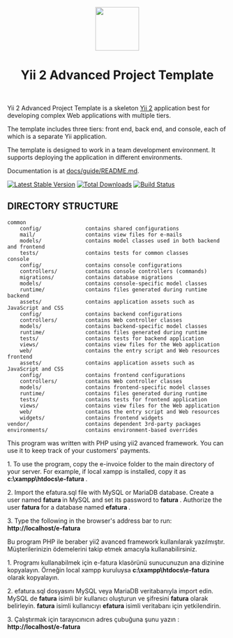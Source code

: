<p align="center">
    <a href="https://github.com/yiisoft" target="_blank">
        <img src="https://avatars0.githubusercontent.com/u/993323" height="100px">
    </a>
    <h1 align="center">Yii 2 Advanced Project Template</h1>
    <br>
</p>

Yii 2 Advanced Project Template is a skeleton [Yii 2](http://www.yiiframework.com/) application best for
developing complex Web applications with multiple tiers.

The template includes three tiers: front end, back end, and console, each of which
is a separate Yii application.

The template is designed to work in a team development environment. It supports
deploying the application in different environments.

Documentation is at [docs/guide/README.md](docs/guide/README.md).

[![Latest Stable Version](https://img.shields.io/packagist/v/yiisoft/yii2-app-advanced.svg)](https://packagist.org/packages/yiisoft/yii2-app-advanced)
[![Total Downloads](https://img.shields.io/packagist/dt/yiisoft/yii2-app-advanced.svg)](https://packagist.org/packages/yiisoft/yii2-app-advanced)
[![Build Status](https://travis-ci.org/yiisoft/yii2-app-advanced.svg?branch=master)](https://travis-ci.org/yiisoft/yii2-app-advanced)

DIRECTORY STRUCTURE
-------------------

```
common
    config/              contains shared configurations
    mail/                contains view files for e-mails
    models/              contains model classes used in both backend and frontend
    tests/               contains tests for common classes    
console
    config/              contains console configurations
    controllers/         contains console controllers (commands)
    migrations/          contains database migrations
    models/              contains console-specific model classes
    runtime/             contains files generated during runtime
backend
    assets/              contains application assets such as JavaScript and CSS
    config/              contains backend configurations
    controllers/         contains Web controller classes
    models/              contains backend-specific model classes
    runtime/             contains files generated during runtime
    tests/               contains tests for backend application    
    views/               contains view files for the Web application
    web/                 contains the entry script and Web resources
frontend
    assets/              contains application assets such as JavaScript and CSS
    config/              contains frontend configurations
    controllers/         contains Web controller classes
    models/              contains frontend-specific model classes
    runtime/             contains files generated during runtime
    tests/               contains tests for frontend application
    views/               contains view files for the Web application
    web/                 contains the entry script and Web resources
    widgets/             contains frontend widgets
vendor/                  contains dependent 3rd-party packages
environments/            contains environment-based overrides
```

<p> This program was written with PHP using yii2 avanced framework. You can use it to keep track of your customers' payments. </ P>

<p> 1. To use the program, copy the e-invoice folder to the main directory of your server.
     For example, if local xampp is installed, copy it as <b> c:\xampp\htdocs\e-fatura </b>.
<p> 2. Import the efatura.sql file with MySQL or MariaDB database.
     Create a user named <b> fatura </b> in MySQL and set its password to <b> fatura </b>.
     Authorize the user <b> fatura </b> for a database named <b> efatura </b>.
<p> 3. Type the following in the browser's address bar to run: <b> http://localhost/e-fatura</b>


<p>Bu program PHP ile beraber yii2 avanced framework kullanılarak yazılmıştır. Müşterilerinizin ödemelerini takip etmek amacıyla kullanabilirsiniz. </p>

<p> 1. Programı kullanabilmek için e-fatura klasörünü sunucunuzun ana dizinine kopyalayın. 
    Örneğin local xampp kuruluysa <b>c:\xampp\htdocs\e-fatura </b> olarak kopyalayın.
<p> 2. efatura.sql dosyasını MySQL veya MariaDB veritabanıyla import edin.
    MySQL de <b>fatura</b> isimli bir kullanıcı oluşturun ve şifresini <b>fatura</b> olarak belirleyin.
    <b>fatura</b> isimli kullanıcıyı <b>efatura</b> isimli veritabanı için yetkilendirin.
<p> 3. Çalıştırmak için tarayıcınıcın adres çubuğuna şunu yazın : <b> http://localhost/e-fatura</b>

